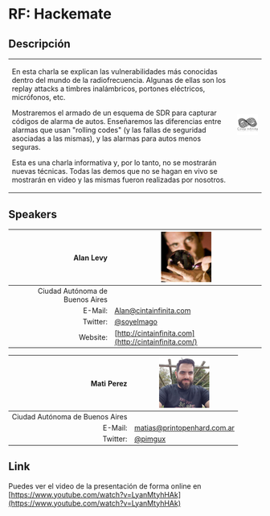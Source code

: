 # RF: Hackemate

## Descripción  
<table>
<tr>
<td>
<p>En esta charla se explican las vulnerabilidades más conocidas dentro del mundo de la radiofrecuencia. Algunas de ellas son los replay attacks a timbres inalámbricos, portones eléctricos, micrófonos, etc.</p>
<p>Mostraremos el armado de un esquema de SDR para capturar códigos de alarma de autos. Enseñaremos las diferencias entre alarmas que usan "rolling codes" (y las fallas de seguridad asociadas a las mismas), y las alarmas para autos menos seguras.</p>
<p>Esta es una charla informativa y, por lo tanto, no se mostrarán nuevas técnicas. Todas las demos que no se hagan en vivo se mostrarán en video y las mismas fueron realizadas por nosotros.</p>
</td>
<td>
<a href="http://cintainfinita.com" target="_blank"><img src="CintaInfinita.png"></a>
</td>
</tr>
</table>

## Speakers
| Alan Levy						|<img src="alan.jpg" style="width: 100px;"/>			|
|---------:						|---								|
|Ciudad Autónoma de Buenos Aires			|								|
|E-Mail:						|[Alan@cintainfinita.com](Alan@cintainfinita.com)		|
|Twitter:						|[@soyelmago](https://twitter.com/soyelmago)			|
|Website:						|[http://cintainfinita.com](http://cintainfinita.com/)		|

| Mati Perez						|<img src="mati.jpg" style="width: 100px;"/>			|
|---------:						|---								|
|Ciudad Autónoma de Buenos Aires			|								|
|E-Mail:						|[matias@printopenhard.com.ar](matias@printopenhard.com.ar)	|
|Twitter:						|[@pimgux](https://twitter.com/pimgux)			|

## Link  
Puedes ver el video de la presentación de forma online en [https://www.youtube.com/watch?v=LyanMtyhHAk](https://www.youtube.com/watch?v=LyanMtyhHAk)
